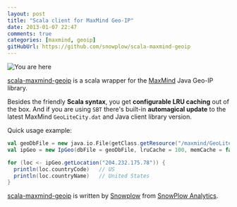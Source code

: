 ```yaml
---
layout: post
title: "Scala client for MaxMind Geo-IP"
date: 2013-01-07 22:47
comments: true
categories: [maxmind, geoip]
gitHubUrl: https://github.com/snowplow/scala-maxmind-geoip
---
```

![You are here](http://farm1.staticflickr.com/51/138297060_de2979e042.jpg)

[scala-maxmind-geoip](https://github.com/snowplow/scala-maxmind-geoip) is a scala wrapper for the [MaxMind](http://dev.maxmind.com/geoip/) Java Geo-IP library. 

Besides the friendly **Scala syntax**, you get **configurable LRU caching** out of the box. And if you are using `SBT` there's built-in **automagical update** to the latest MaxMind `GeoLiteCity.dat` and Java client library version.

Quick usage example:

``` scala
val geoDbFile = new java.io.File(getClass.getResource("/maxmind/GeoLiteCity.dat").toURI())
val ipGeo = new IpGeo(dbFile = geoDbFile, lruCache = 100, memCache = false)

for (loc <- ipGeo.getLocation("204.232.175.78")) {
  println(loc.countryCode)   // US
  println(loc.countryName)   // United States
}
```

[scala-maxmind-geoip](https://github.com/snowplow/scala-maxmind-geoip) is written by [Snowplow](https://github.com/snowplow) from [SnowPlow Analytics](http://snowplowanalytics.com). 
